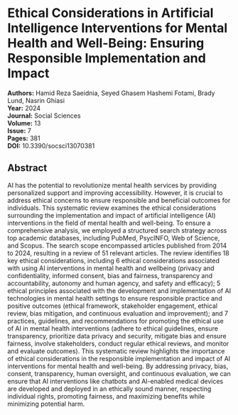 # Ethical Considerations in Artificial Intelligence Interventions for Mental Health and Well-Being: Ensuring Responsible Implementation and Impact

**Authors:** Hamid Reza Saeidnia, Seyed Ghasem Hashemi Fotami, Brady Lund, Nasrin Ghiasi  
**Year:** 2024  
**Journal:** Social Sciences  
**Volume:** 13  
**Issue:** 7  
**Pages:** 381  
**DOI:** 10.3390/socsci13070381  

## Abstract
AI has the potential to revolutionize mental health services by providing personalized support and improving accessibility. However, it is crucial to address ethical concerns to ensure responsible and beneficial outcomes for individuals. This systematic review examines the ethical considerations surrounding the implementation and impact of artificial intelligence (AI) interventions in the field of mental health and well-being. To ensure a comprehensive analysis, we employed a structured search strategy across top academic databases, including PubMed, PsycINFO, Web of Science, and Scopus. The search scope encompassed articles published from 2014 to 2024, resulting in a review of 51 relevant articles. The review identifies 18 key ethical considerations, including 6 ethical considerations associated with using AI interventions in mental health and wellbeing (privacy and confidentiality, informed consent, bias and fairness, transparency and accountability, autonomy and human agency, and safety and efficacy); 5 ethical principles associated with the development and implementation of AI technologies in mental health settings to ensure responsible practice and positive outcomes (ethical framework, stakeholder engagement, ethical review, bias mitigation, and continuous evaluation and improvement); and 7 practices, guidelines, and recommendations for promoting the ethical use of AI in mental health interventions (adhere to ethical guidelines, ensure transparency, prioritize data privacy and security, mitigate bias and ensure fairness, involve stakeholders, conduct regular ethical reviews, and monitor and evaluate outcomes). This systematic review highlights the importance of ethical considerations in the responsible implementation and impact of AI interventions for mental health and well-being. By addressing privacy, bias, consent, transparency, human oversight, and continuous evaluation, we can ensure that AI interventions like chatbots and AI-enabled medical devices are developed and deployed in an ethically sound manner, respecting individual rights, promoting fairness, and maximizing benefits while minimizing potential harm.

